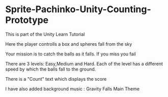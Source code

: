 # Sprite-Pachinko-Unity-Counting-Prototype
This is part of the Unity Learn Tutorial

Here the player controlls a box and spheres fall from the sky

Your mission is to catch the balls as it falls.
If you miss you fail

There are 3 levels: Easy,Medium and Hard.
Each of the level has a different speed by which the balls fall to the ground.

There is a "Count" text which displays the score

I have also added background music : Gravity Falls Main Theme

